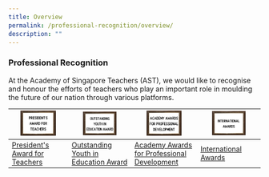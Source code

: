 ```yaml
---
title: Overview
permalink: /professional-recognition/overview/
description: ""
---
```


### Professional Recognition

At the Academy of Singapore Teachers (AST), we would like to recognise and honour the efforts of teachers who play an important role in moulding the future of our nation through various platforms.

| <img src="/images/prore1.png" style="width:67%"> |<img src="/images/prore2.png" style="width:60%">  | <img src="/images/prore3.png" style="width:60%"> | <img src="/images/prore4.png" style="width:60%"> |
|---|---|---|---|
|[President's Award for Teachers](https://staging.d2dfevnwgxersp.amplifyapp.com/professional-recognition/Presidents-Award-for-Teachers/overview/)  | [Outstanding Youth in Education Award](https://staging.d2dfevnwgxersp.amplifyapp.com/professional-recognition/OYEA/overview/) | [Academy Awards for Professional Development](https://staging.d2dfevnwgxersp.amplifyapp.com/professional-recognition/Academy-Awards/overview/) | [International Awards](https://staging.d2dfevnwgxersp.amplifyapp.com/professional-recognition/International-Awards/overview/) |